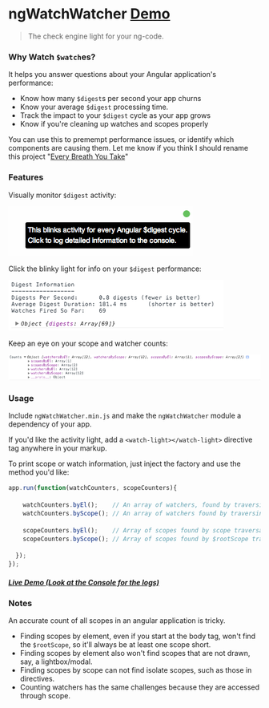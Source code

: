# ngWatchWatcher [Demo](http://simpleascouldbe.github.io/ngWatchWatcher/)

> The check engine light for your ng-code.


### Why Watch `$watch`es?

It helps you answer questions about your Angular application's performance:

* Know how many `$digest`s per second your app churns
* Know your average `$digest` processing time.
* Track the impact to your `$digest` cycle as your app grows
* Know if you're cleaning up watches and scopes properly

You can use this to premempt performance issues, or identify which components are causing them.
Let me know if you think I should rename this project "[Every Breath You Take](https://www.youtube.com/results?search_query=every+breath+you+take)"

### Features

Visually monitor `$digest` activity:

![$digest activity light](/blinky.gif?raw=true)

Click the blinky light for info on your `$digest` performance:

![detailed $digest info](/screenshot3.png?raw=true)

Keep an eye on your scope and watcher counts:

![Counts logged to console](/screenshot1.png?raw=true)


### Usage

Include `ngWatchWatcher.min.js` and make the `ngWatchWatcher` module a dependency of your app.

If you'd like the activity light, add a `<watch-light></watch-light>` directive tag anywhere in your markup.

To print scope or watch information, just inject the factory and use the method you'd like:

```javascript
app.run(function(watchCounters, scopeCounters){

    watchCounters.byEl();    // An array of watchers, found by traversing elements
    watchCounters.byScope(); // An array of watchers found by traversing from $rootScope

    scopeCounters.byEl();    // Array of scopes found by scope traversal
    scopeCounters.byScope(); // Array of scopes found by $rootScope traversal

  });
});
```

##### [Live Demo (Look at the Console for the logs)](http://simpleascouldbe.github.io/ngWatchWatcher/)

### Notes

An accurate count of all scopes in an angular application is tricky.

* Finding scopes by element, even if you start at the body tag, won't find the `$rootScope`, so it'll always be at least one scope short.
* Finding scopes by element also won't find scopes that are not drawn, say, a lightbox/modal.
* Finding scopes by scope can not find isolate scopes, such as those in directives.
* Counting watchers has the same challenges because they are accessed through scope.
